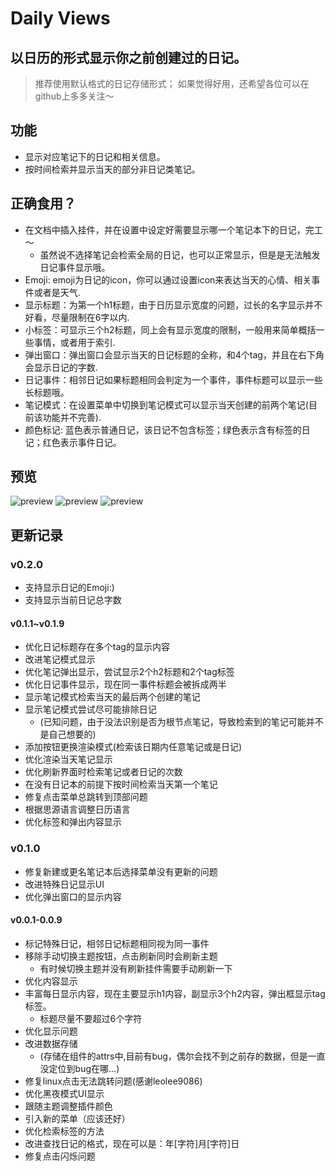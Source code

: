 # Daily Views
## 以日历的形式显示你之前创建过的日记。

> 推荐使用默认格式的日记存储形式；
> 如果觉得好用，还希望各位可以在github上多多关注～

## 功能
* 显示对应笔记下的日记和相关信息。
* 按时间检索并显示当天的部分非日记类笔记。

## 正确食用？
* 在文档中插入挂件，并在设置中设定好需要显示哪一个笔记本下的日记，完工～
  * 虽然说不选择笔记会检索全局的日记，也可以正常显示，但是是无法触发日记事件显示哦。
* Emoji: emoji为日记的icon，你可以通过设置icon来表达当天的心情、相关事件或者是天气.
* 显示标题：为第一个h1标题，由于日历显示宽度的问题，过长的名字显示并不好看，尽量限制在6字以内.
* 小标签：可显示三个h2标题，同上会有显示宽度的限制，一般用来简单概括一些事情，或者用于索引.
* 弹出窗口：弹出窗口会显示当天的日记标题的全称，和4个tag，并且在右下角会显示日记的字数.
* 日记事件：相邻日记如果标题相同会判定为一个事件，事件标题可以显示一些长标题哦。
* 笔记模式：在设置菜单中切换到笔记模式可以显示当天创建的前两个笔记(目前该功能并不完善).
* 颜色标记: 蓝色表示普通日记，该日记不包含标签；绿色表示含有标签的日记；红色表示事件日记。

## 预览
![preview](https://raw.githubusercontent.com/fatevase/SiYuanDailyViews/main/preview.png)
![preview](https://raw.githubusercontent.com/fatevase/SiYuanDailyViews/main/preview-dark.png)
![preview](https://raw.githubusercontent.com/fatevase/SiYuanDailyViews/main/preview-notemode.jpg)

## 更新记录

### v0.2.0
* 支持显示日记的Emoji:)
* 支持显示当前日记总字数

#### v0.1.1~v0.1.9
* 优化日记标题存在多个tag的显示内容
* 改进笔记模式显示
* 优化笔记弹出显示，尝试显示2个h2标题和2个tag标签
* 优化日记事件显示，现在同一事件标题会被拆成两半
* 显示笔记模式检索当天的最后两个创建的笔记
* 显示笔记模式尝试尽可能排除日记
  * (已知问题，由于没法识别是否为根节点笔记，导致检索到的笔记可能并不是自己想要的)
* 添加按钮更换渲染模式(检索该日期内任意笔记或是日记)
* 优化渲染当天笔记显示
* 优化刷新界面时检索笔记或者日记的次数
* 在没有日记本的前提下按时间检索当天第一个笔记
* 修复点击菜单总跳转到顶部问题
* 根据思源语言调整日历语言
* 优化标签和弹出内容显示

### v0.1.0
* 修复新建或更名笔记本后选择菜单没有更新的问题
* 改进特殊日记显示UI
* 优化弹出窗口的显示内容

#### v0.0.1-0.0.9
* 标记特殊日记，相邻日记标题相同视为同一事件
* 移除手动切换主题按钮，点击刷新同时会刷新主题
  * 有时候切换主题并没有刷新挂件需要手动刷新一下
* 优化内容显示
* 丰富每日显示内容，现在主要显示h1内容，副显示3个h2内容，弹出框显示tag标签。
  * 标题尽量不要超过6个字符
* 优化显示问题
* 改进数据存储
  * (存储在组件的attrs中,目前有bug，偶尔会找不到之前存的数据，但是一直没定位到bug在哪...)
* 修复linux点击无法跳转问题(感谢leolee9086)
* 优化黑夜模式UI显示
* 跟随主题调整插件颜色
* 引入新的菜单（应该还好）
* 优化检索标签的方法
* 改进查找日记的格式，现在可以是：年[字符]月[字符]日
* 修复点击闪烁问题

